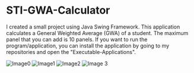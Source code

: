 # STI-GWA-Calculator
I created a small project using Java Swing Framework. This application calculates a General Weighted Average (GWA) of a student. The maximum panel that you can add is 10 panels.
If you want to run the program/application, you can install the application by going to my repositories and open the "Executable-Applications".

![Image0](https://github.com/fxrncz/STI-GWA-Calculator/assets/121164562/bcdaa817-76f6-446d-9559-04ab23229f37)
![Image1](https://github.com/fxrncz/STI-GWA-Calculator/assets/121164562/1c3fc617-ab37-4a29-8cab-af3cdcabc97a)
![Image2](https://github.com/fxrncz/STI-GWA-Calculator/assets/121164562/c6f1238d-54b6-4852-a558-a1e2b7fd2555)
![Image 3](https://github.com/fxrncz/STI-GWA-Calculator/assets/121164562/599e3f5e-7302-4f0a-bdd6-595f9ba51adc)
